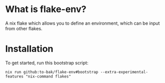 # What is flake-env?
A nix flake which allows you to define an environment, which can be input from other flakes.

# Installation
To get started, run this bootstrap script:
```
nix run github:to-bak/flake-env#bootstrap --extra-experimental-features "nix-command flakes"
```
